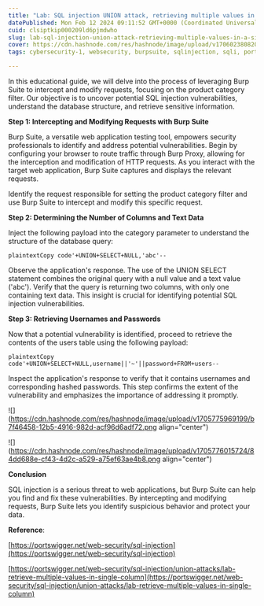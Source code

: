 ```yaml
---
title: "Lab: SQL injection UNION attack, retrieving multiple values in a single column"
datePublished: Mon Feb 12 2024 09:11:52 GMT+0000 (Coordinated Universal Time)
cuid: clsiptkip000209ld6pjmdwho
slug: lab-sql-injection-union-attack-retrieving-multiple-values-in-a-single-column
cover: https://cdn.hashnode.com/res/hashnode/image/upload/v1706023808205/0b109589-0ec5-4321-af5b-db3d89d3167c.png
tags: cybersecurity-1, websecurity, burpsuite, sqlinjection, sqli, portswigger, handson

---
```


In this educational guide, we will delve into the process of leveraging Burp Suite to intercept and modify requests, focusing on the product category filter. Our objective is to uncover potential SQL injection vulnerabilities, understand the database structure, and retrieve sensitive information.

**Step 1: Intercepting and Modifying Requests with Burp Suite**

Burp Suite, a versatile web application testing tool, empowers security professionals to identify and address potential vulnerabilities. Begin by configuring your browser to route traffic through Burp Proxy, allowing for the interception and modification of HTTP requests. As you interact with the target web application, Burp Suite captures and displays the relevant requests.

Identify the request responsible for setting the product category filter and use Burp Suite to intercept and modify this specific request.

**Step 2: Determining the Number of Columns and Text Data**

Inject the following payload into the category parameter to understand the structure of the database query:

```plaintext
plaintextCopy code'+UNION+SELECT+NULL,'abc'--
```

Observe the application's response. The use of the UNION SELECT statement combines the original query with a null value and a text value ('abc'). Verify that the query is returning two columns, with only one containing text data. This insight is crucial for identifying potential SQL injection vulnerabilities.

**Step 3: Retrieving Usernames and Passwords**

Now that a potential vulnerability is identified, proceed to retrieve the contents of the users table using the following payload:

```plaintext
plaintextCopy code'+UNION+SELECT+NULL,username||'~'||password+FROM+users--
```

Inspect the application's response to verify that it contains usernames and corresponding hashed passwords. This step confirms the extent of the vulnerability and emphasizes the importance of addressing it promptly.

![](https://cdn.hashnode.com/res/hashnode/image/upload/v1705775969199/b7f46458-12b5-4916-982d-acf96d6adf72.png align="center")

![](https://cdn.hashnode.com/res/hashnode/image/upload/v1705776015724/84dd688e-cf43-4d2c-a529-a75ef63ae4b8.png align="center")

**Conclusion**

SQL injection is a serious threat to web applications, but Burp Suite can help you find and fix these vulnerabilities. By intercepting and modifying requests, Burp Suite lets you identify suspicious behavior and protect your data.

**Reference**:

[https://portswigger.net/web-security/sql-injection](https://portswigger.net/web-security/sql-injection)

[https://portswigger.net/web-security/sql-injection/union-attacks/lab-retrieve-multiple-values-in-single-column](https://portswigger.net/web-security/sql-injection/union-attacks/lab-retrieve-multiple-values-in-single-column)